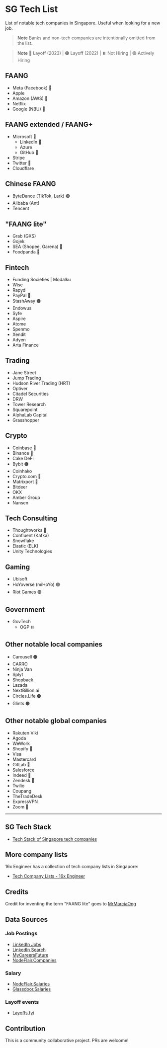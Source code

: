 # SG Tech List

List of notable tech companies in Singapore. Useful when looking for a new job. 

> **Note** Banks and non-tech companies are intentionally omitted from the list.

> **Note** 🔴 Layoff (2023) | 🟠 Layoff (2022) | ⏸️ Not Hiring | 🟢 Actively Hiring

## FAANG 

- Meta (Facebook) 🔴
- Apple
- Amazon (AWS) 🔴
- Netflix
- Google (NBU) 🔴

## FAANG extended / FAANG+

- Microsoft 🔴
  - LinkedIn 🔴
  - Azure
  - GitHub 🔴
- Stripe
- Twitter 🔴
- Cloudflare

## Chinese FAANG
- ByteDance (TikTok, Lark) 🟢
- Alibaba (Ant)
- Tencent

## "FAANG lite"

- Grab (GXS)
- Gojek
- SEA (Shopee, Garena) 🔴
- Foodpanda 🔴

## Fintech

- Funding Societies | Modalku
- Wise
- Rapyd
- PayPal 🔴
- StashAway 🟠
- Endowus
- Syfe
- Aspire
- Atome
- Spenmo
- Xendit
- Adyen
- Arta Finance

## Trading

- Jane Street
- Jump Trading
- Hudson River Trading (HRT)
- Optiver
- Citadel Securities
- DRW
- Tower Research
- Squarepoint
- AlphaLab Capital
- Grasshopper

## Crypto

- Coinbase 🔴
- Binance 🔴
- Cake DeFi
- Bybit 🟠
- Coinhako
- Crypto.com 🔴
- Matrixport 🔴
- Bitdeer
- OKX
- Amber Group
- Nansen

## Tech Consulting

- Thoughtworks 🔴
- Confluent (Kafka)
- Snowflake
- Elastic (ELK)
- Unity Technologies

## Gaming

- Ubisoft
- HoYoverse (miHoYo) 🟢
- Riot Games 🟢

## Government

- GovTech 
  - OGP ⏸️

## Other notable local companies

- Carousell 🟠
- CARRO
- Ninja Van
- Splyt
- Shopback
- Lazada
- NextBillion.ai
- Circles.Life 🟠
- Glints 🟠

## Other notable global companies

- Rakuten Viki
- Agoda
- WeWork
- Shopify 🔴
- Visa
- Mastercard
- GitLab 🔴
- Salesforce
- Indeed 🔴
- Zendesk 🔴
- Twilio
- Coupang
- TheTradeDesk
- ExpressVPN
- Zoom 🔴

---

## SG Tech Stack

- [Tech Stack of Singapore tech companies](https://github.com/paradite/sg-tech-stack)

## More company lists

16x Engineer has a collection of tech company lists in Singapore:

- [Tech Company Lists - 16x Engineer](https://16x.engineer/resources/#tech-companies)

## Credits

Credit for inventing the term "FAANG lite" goes to [MrMarciaOng](https://github.com/MrMarciaOng) 

## Data Sources

### Job Postings

- [LinkedIn Jobs](https://www.linkedin.com/jobs/)
- [LinkedIn Search](https://www.linkedin.com/search/results/people/)
- [MyCareersFuture](https://www.mycareersfuture.gov.sg/)
- [NodeFlair.Companies](https://www.nodeflair.com/companies)

### Salary
- [NodeFlair.Salaries](https://www.nodeflair.com/salaries)
- [Glassdoor.Salaries](https://www.glassdoor.sg/Salaries/singapore-tech-salary-SRCH_IL.0,9_IM1123_KO10,14.htm)

### Layoff events

- [Layoffs.fyi](https://layoffs.fyi/)

## Contribution

This is a community collaborative project. PRs are welcome!
